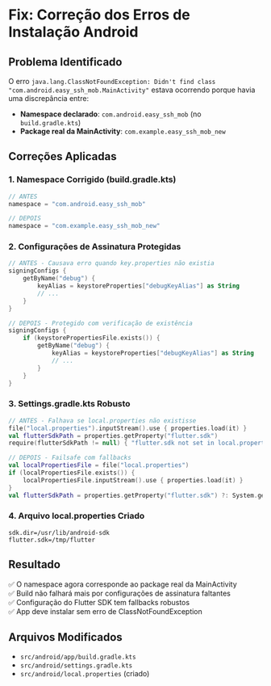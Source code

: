# Fix: Correção dos Erros de Instalação Android

## Problema Identificado

O erro `java.lang.ClassNotFoundException: Didn't find class "com.android.easy_ssh_mob.MainActivity"` estava ocorrendo porque havia uma discrepância entre:

- **Namespace declarado**: `com.android.easy_ssh_mob` (no `build.gradle.kts`)
- **Package real da MainActivity**: `com.example.easy_ssh_mob_new`

## Correções Aplicadas

### 1. Namespace Corrigido (build.gradle.kts)
```kotlin
// ANTES
namespace = "com.android.easy_ssh_mob"

// DEPOIS  
namespace = "com.example.easy_ssh_mob_new"
```

### 2. Configurações de Assinatura Protegidas
```kotlin
// ANTES - Causava erro quando key.properties não existia
signingConfigs {
    getByName("debug") {
        keyAlias = keystoreProperties["debugKeyAlias"] as String
        // ...
    }
}

// DEPOIS - Protegido com verificação de existência
signingConfigs {
    if (keystorePropertiesFile.exists()) {
        getByName("debug") {
            keyAlias = keystoreProperties["debugKeyAlias"] as String
            // ...
        }
    }
}
```

### 3. Settings.gradle.kts Robusto
```kotlin
// ANTES - Falhava se local.properties não existisse
file("local.properties").inputStream().use { properties.load(it) }
val flutterSdkPath = properties.getProperty("flutter.sdk")
require(flutterSdkPath != null) { "flutter.sdk not set in local.properties" }

// DEPOIS - Failsafe com fallbacks
val localPropertiesFile = file("local.properties")
if (localPropertiesFile.exists()) {
    localPropertiesFile.inputStream().use { properties.load(it) }
}
val flutterSdkPath = properties.getProperty("flutter.sdk") ?: System.getenv("FLUTTER_ROOT") ?: "/tmp/flutter"
```

### 4. Arquivo local.properties Criado
```properties
sdk.dir=/usr/lib/android-sdk
flutter.sdk=/tmp/flutter
```

## Resultado

✅ O namespace agora corresponde ao package real da MainActivity  
✅ Build não falhará mais por configurações de assinatura faltantes  
✅ Configuração do Flutter SDK tem fallbacks robustos  
✅ App deve instalar sem erro de ClassNotFoundException  

## Arquivos Modificados

- `src/android/app/build.gradle.kts`
- `src/android/settings.gradle.kts` 
- `src/android/local.properties` (criado)